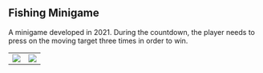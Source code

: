 ## Fishing Minigame
A minigame developed in 2021. During the countdown, the player needs to press on the moving target three times in order to win.


<table>
 <tr>
  <td><img src="https://i.imgur.com/40pwkpB.png"></td>
  <td><img src="https://i.imgur.com/hjK4spM.png"></td>
 </tr>
</table>